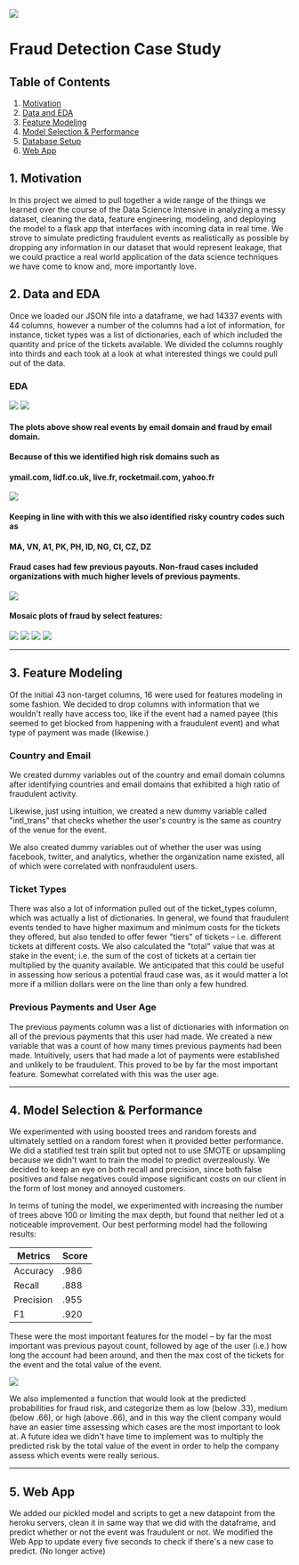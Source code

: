 
![](images/ecommerce-fraud-arm-out-of-screen-feature.jpg)

# Fraud Detection Case Study

## Table of Contents
1. [Motivation](#goal)
2. [Data and EDA](#data)
3. [Feature Modeling](#features)
4. [Model Selection & Performance](#model)
5. [Database Setup](#database)
6. [Web App](#app)



## 1. Motivation <a name="goal"></a>

In this project we aimed to pull together a wide range of the things we learned over the course of the Data Science Intensive in analyzing a messy dataset, cleaning the data, feature engineering, modeling, and deploying the model to a flask app that interfaces with incoming data in real time. We strove to simulate predicting fraudulent events as realistically as possible by dropping any information in our dataset that would represent leakage, that we could practice a real world application of the data science techniques we have come to know and, more importantly love. 

## 2. Data and EDA  <a name="data"></a>

Once we loaded our JSON file into a dataframe, we had 14337 events with 44 columns, however a number of the columns had a lot of information, for instance, ticket types was a list of dictionaries, each of which included the quantity and price of the tickets available. We divided the columns roughly into thirds and each took at a look at what interested things we could pull out of the data.


### EDA

![](images/event_email.png)
![](images/fraud_email.png)

#### The plots above show real events by email domain and fraud by email domain.
#### Because of this we identified high risk domains such as
#### ymail.com, lidf.co.uk, live.fr, rocketmail.com, yahoo.fr

![](images/fraud_by_different_features.png)

#### Keeping in line with with this we also identified risky country codes such as
#### MA, VN, A1, PK, PH, ID, NG, CI, CZ, DZ


#### Fraud cases had few previous payouts. Non-fraud cases included organizations with much higher levels of previous payments. 

![](images/boxplot_previous_payout.png)


#### Mosaic plots of fraud by select features:

![](images/mosaic_fraud_by_org_twitter_exists.png)
![](images/mosaic_fraud_by_user_type.png)
![](images/mosaic_fraud_by_type_one_user.png)
![](images/mosaic_fraud_by_has_analytics.png)

---

## 3. Feature Modeling  <a name="features"></a>

Of the initial 43 non-target columns, 16 were used for features modeling in some fashion. We decided to drop columns with information that we wouldn't really have access too, like if the event had a named payee (this seemed to get blocked from happening with a fraudulent event) and what type of payment was made (likewise.) 

### Country and Email

We created dummy variables out of the country and email domain columns after identifying countries and email domains that exhibited a high ratio of fraudulent activity.

Likewise, just using intuition, we created a new dummy variable called "intl_trans" that checks whether the user's country is the same as country of the venue for the event. 

We also created dummy variables out of whether the user was using facebook, twitter, and analytics, whether the organization name existed, all of which were correlated with nonfraudulent users. 

### Ticket Types

There was also a lot of information pulled out of the ticket_types column, which was actually a list of dictionaries. In general, we found that fraudulent events tended to have higher maximum and minimum costs for the tickets they offered, but also tended to offer fewer "tiers" of tickets – i.e. different tickets at different costs. We also calculated the "total" value that was at stake in the event; i.e. the sum of the cost of tickets at a certain tier multiplied by the quanity available. We anticipated that this could be useful in assessing how serious a potential fraud case was, as it would matter a lot more if a million dollars were on the line than only a few hundred.  

### Previous Payments and User Age

The previous payments column was a list of dictionaries with information on all of the previous payments that this user had made. We created a new variable that was a count of how many times previous payments had been made. Intuitively, users that had made a lot of payments were established and unlikely to be fraudulent. This proved to be by far the most important feature. Somewhat correlated with this was the user age. 

---
## 4. Model Selection & Performance  <a name="model"></a>

We experimented with using boosted trees and random forests and ultimately settled on a random forest when it provided better performance. We did a statified test train split but opted not to use SMOTE or upsampling because we didn't want to train the model to predict overzealously. We decided to keep an eye on both recall and precision, since both false positives and false negatives could impose significant costs on our client in the form of lost money and annoyed customers. 

In terms of tuning the model, we experimented with increasing the number of trees above 100 or limiting the max depth, but found that neither led ot a noticeable improvement. Our best performing model had the following results:

| Metrics   | Score |
|-----------|-------|
| Accuracy  | .986  |
| Recall    | .888  |
| Precision | .955  |
| F1        | .920  |

These were the most important features for the model – by far the most important was previous payout count, followed by age of the user (i.e.) how long the account had been around, and then the max cost of the tickets for the event and the total value of the event. 

![](images/feature_importances1.png)

We also implemented a function that would look at the predicted probabilities for fraud risk, and categorize them as low (below .33), medium (below .66), or high (above .66), and in this way the client company would have an easier time assessing which cases are the most important to look at. A future idea we didn't have time to implement was to multiply the predicted risk by the total value of the event in order to help the company assess which events were really serious.

---

## 5. Web App  <a name="app"></a>

We added our pickled model and scripts to get a new datapoint from the heroku servers, clean it in same way that we did with the dataframe, and predict whether or not the event was fraudulent or not. We modified the Web App to update every five seconds to check if there's a new case to predict. (No longer active)
